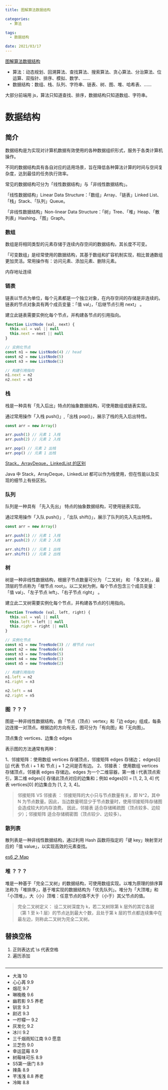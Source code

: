 ```yaml
---
title: 图解算法数据结构

categories:
  - 算法

tags:
  - 数据结构

date: 2021/03/17
---
```


[图解算法数据结构](https://leetcode-cn.com/leetbook/detail/illustration-of-algorithm/)

<!-- more -->

* 算法：动态规划、回溯算法、查找算法、搜索算法、贪心算法、分治算法、位运算、双指针、排序、模拟、数学、……
* 数据结构：数组、栈、队列、字符串、链表、树、图、堆、哈希表、……

大部分前端用 js，算法只知道查找、排序，数据结构只知道数组、字符串。

# 数据结构

## 简介

数据结构是为实现对计算机数据有效使用的各种数据组织形式，服务于各类计算机操作。

不同的数据结构具有各自对应的适用场景，旨在降低各种算法计算的时间与空间复杂度，达到最佳的任务执行效率。

常见的数据结构可分为「线性数据结构」与「非线性数据结构」。

「线性数据结构」Linear Data Structure：「数组」Array、「链表」Linked List、「栈」Stack、「队列」Queue。

「非线性数据结构」Non-linear Data Structure：「树」Tree、「堆」Heap、「散列表」Hashing、「图」Graph。

### 数组

数组是将相同类型的元素存储于连续内存空间的数据结构，其长度不可变。

「可变数组」是经常使用的数据结构，其基于数组和扩容机制实现，相比普通数组更加灵活。常用操作有：访问元素、添加元素、删除元素。

内存地址连续

### 链表

链表以节点为单位，每个元素都是一个独立对象，在内存空间的存储是非连续的。链表的节点对象具有两个成员变量：「值 val」，「后继节点引用 next」 。

建立此链表需要实例化每个节点，并构建各节点的引用指向。

``` js
function ListNode (val, next) {
  this.val = val || null
  this.next = next || null
}

// 实例化节点
const n1 = new ListNode(4) // head
const n2 = new ListNode(5)
const n3 = new ListNode(1)

// 构建引用指向
n1.next = n2
n2.next = n3
```

### 栈

栈是一种具有「先入后出」特点的抽象数据结构，可使用数组或链表实现。

通过常用操作「入栈 push()」,「出栈 pop()」，展示了栈的先入后出特性。

``` js
const arr = new Array()

arr.push(1) // 元素 1 入栈
arr.push(2) // 元素 2 入栈

arr.pop() // 元素 2 出栈
arr.pop() // 元素 1 出栈
```

[Stack，ArrayDeque，LinkedList 的区别](https://blog.csdn.net/cartoon_/article/details/87992743)

Java 中 Stack，ArrayDeque，LinkedList 都可以作为栈使用，但在性能以及实现的细节上有些区别。

### 队列

队列是一种具有 「先入先出」 特点的抽象数据结构，可使用链表实现。

通过常用操作「入队 push()」,「出队 shift()」，展示了队列的先入先出特性。

``` js
const arr = new Array()

arr.push(1) // 元素 1 入栈
arr.push(2) // 元素 2 入栈

arr.shift() // 元素 1 出栈
arr.shift() // 元素 2 出栈
```

### 树

树是一种非线性数据结构，根据子节点数量可分为 「二叉树」 和 「多叉树」，最顶层的节点称为「根节点 root」。以二叉树为例，每个节点包含三个成员变量：「值 val」、「左子节点 left」、「右子节点 right」 。

建立此二叉树需要实例化每个节点，并构建各节点的引用指向。

``` js
function TreeNode (val, left, right) {
  this.val = val || null
  this.left = left || null
  this.right = right || null
}

// 实例化节点
const n1 = new TreeNode(3) // 根节点 root
const n2 = new TreeNode(4)
const n3 = new TreeNode(5)
const n4 = new TreeNode(1)
const n5 = new TreeNode(2)

// 构建引用指向
n1.left = n2
n1.right = n3

n2.left = n4
n2.right = n5
```

### 图 ？？？

图是一种非线性数据结构，由「节点（顶点）vertex」和「边 edge」组成，每条边连接一对顶点。根据边的方向有无，图可分为「有向图」和「无向图」。

顶点集合 vertices、边集合 edges

表示图的方法通常有两种：

1、邻接矩阵：使用数组 vertices 存储顶点，邻接矩阵 edges 存储边； edges[i][j] 代表 节点 i + 1 和 节点 j + 1 之间是否有边。
2、邻接表： 使用数组 vertices 存储顶点，邻接表 edges 存储边。edges 为一个二维容器，第一维 i 代表顶点索引，第二维 edges[i] 存储此顶点对应的边集和；例如 edges[0] = [1, 2, 3, 4] 代表 vertices[0] 的边集合为 [1, 2, 3, 4]。

> 邻接矩阵 VS 邻接表 ：
> 邻接矩阵的大小只与节点数量有关，即 N^2，其中 N 为节点数量。因此，当边数量明显少于节点数量时，使用邻接矩阵存储图会造成较大的内存浪费。
> 因此，邻接表 适合存储稀疏图（顶点较多、边较少）；邻接矩阵 适合存储稠密图（顶点较少、边较多）。

### 散列表

散列表是一种非线性数据结构，通过利用 Hash 函数将指定的「键 key」映射至对应的「值 value」，以实现高效的元素查找。

[es6 之 Map](https://es6.ruanyifeng.com/#docs/set-map#Map)

### 堆 ？？？

堆是一种基于「完全二叉树」的数据结构，可使用数组实现。以堆为原理的排序算法称为「堆排序」，基于堆实现的数据结构为「优先队列」。堆分为「大顶堆」和「小顶堆」，大（小）顶堆：任意节点的值不大于（小于）其父节点的值。

> 完全二叉树定义： 设二叉树深度为 k，若二叉树除第 k 层外的其它各层（第 1 至 k-1 层）的节点达到最大个数，且处于第 k 层的节点都连续集中在最左边，则称此二叉树为完全二叉树。

## 替换空格

1. 正则表达式 \s 代表空格
2. 遍历添加

##












---

- 大海 10
- 心心苒 9.9
- 烟花 9.7
- 琳晚晚 9.6
- 幽若影 9.5 养老
- 钏言 9.3
- 尉迟 9.3
- 一柠檬一 9.2
- 灰发化 9.2
- 冰川 9.2
- 三千烟雨知江南 9.0 愿意
- 兰芝伤 9.0
- 幸运蓝莓 8.9
- 树莓味可乐 8.9
- S5第一唐门 8.9
- 辣条 8.9
- 芊浅浅 8.8 养老
- 冷眸 8.8

